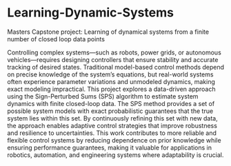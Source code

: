# Learning-Dynamic-Systems
Masters Capstone project: Learning of dynamical systems from a finite number of closed loop data points

Controlling complex systems—such as robots, power grids, or autonomous vehicles—requires designing controllers that ensure stability and accurate tracking of desired states. Traditional model-based control methods depend on precise knowledge of the system’s equations, but real-world systems often experience parameter variations and unmodeled dynamics, making exact modeling impractical. This project explores a data-driven approach using the Sign-Perturbed Sums (SPS) algorithm to estimate system dynamics with finite closed-loop data. The SPS method provides a set of possible system models with exact probabilistic guarantees that the true system lies within this set. By continuously refining this set with new data, the approach enables adaptive control strategies that improve robustness and resilience to uncertainties. This work contributes to more reliable and flexible control systems by reducing dependence on prior knowledge while ensuring performance guarantees, making it valuable for applications in robotics, automation, and engineering systems where adaptability is crucial.